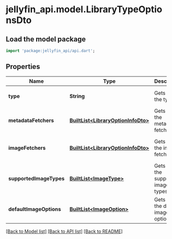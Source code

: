 # jellyfin_api.model.LibraryTypeOptionsDto

## Load the model package
```dart
import 'package:jellyfin_api/api.dart';
```

## Properties
Name | Type | Description | Notes
------------ | ------------- | ------------- | -------------
**type** | **String** | Gets or sets the type. | [optional] [default to null]
**metadataFetchers** | [**BuiltList&lt;LibraryOptionInfoDto&gt;**](LibraryOptionInfoDto.md) | Gets or sets the metadata fetchers. | [optional] [default to const []]
**imageFetchers** | [**BuiltList&lt;LibraryOptionInfoDto&gt;**](LibraryOptionInfoDto.md) | Gets or sets the image fetchers. | [optional] [default to const []]
**supportedImageTypes** | [**BuiltList&lt;ImageType&gt;**](ImageType.md) | Gets or sets the supported image types. | [optional] [default to const []]
**defaultImageOptions** | [**BuiltList&lt;ImageOption&gt;**](ImageOption.md) | Gets or sets the default image options. | [optional] [default to const []]

[[Back to Model list]](../README.md#documentation-for-models) [[Back to API list]](../README.md#documentation-for-api-endpoints) [[Back to README]](../README.md)


